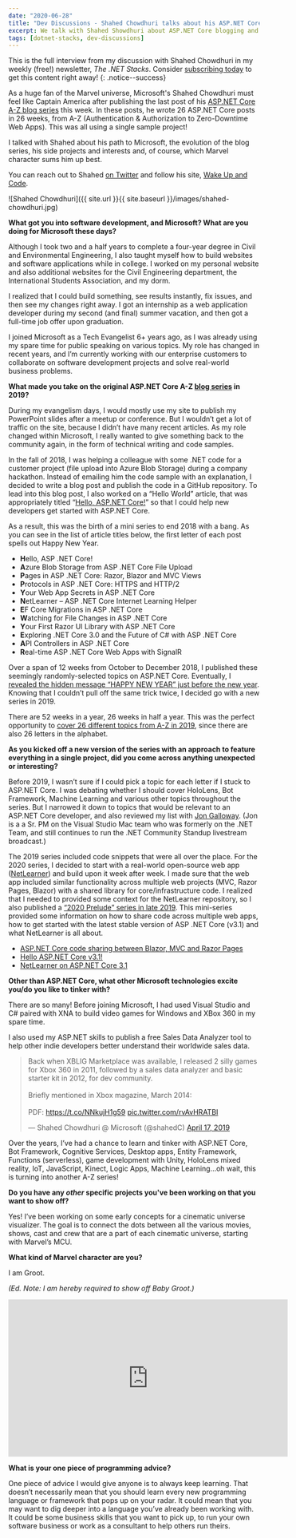 ```yaml
---
date: "2020-06-28"
title: "Dev Discussions - Shahed Chowdhuri talks about his ASP.NET Core A-Z blog series"
excerpt: We talk with Shahed Showdhuri about ASP.NET Core blogging and more!
tags: [dotnet-stacks, dev-discussions]
---
```


This is the full interview from my discussion with Shahed Chowdhuri in my weekly (free!) newsletter, *The .NET Stacks*. Consider [subscribing today](https://dotnetstacks.com/register) to get this content right away!
{: .notice--success}

As a huge fan of the Marvel universe, Microsoft's Shahed Chowdhuri must feel like Captain America after publishing the last post of his [ASP.NET Core A-Z blog series](https://wakeupandcode.com/aspnetcore/#aspnetcore2020) this week. In these posts, he wrote 26 ASP.NET Core posts in 26 weeks, from A-Z (Authentication & Authorization to Zero-Downtime Web Apps). This was all using a single sample project!

I talked with Shahed about his path to Microsoft, the evolution of the blog series, his side projects and interests and, of course, which Marvel character sums him up best.

You can reach out to Shahed [on Twitter](https://twitter.com/shahedC) and follow his site, [Wake Up and Code](https://wakeupandcode.com/).

![Shahed Chowdhuri]({{ site.url }}{{ site.baseurl }}/images/shahed-chowdhuri.jpg)

**What got you into software development, and Microsoft? What are you doing for Microsoft these days?**

Although I took two and a half years to complete a four-year degree in Civil and Environmental Engineering, I also taught myself how to build websites and software applications while in college. I worked on my personal website and also additional websites for the Civil Engineering department, the International Students Association, and my dorm.

I realized that I could build something, see results instantly, fix issues, and then see my changes right away. I got an internship as a web application developer during my second (and final) summer vacation, and then got a full-time job offer upon graduation.

I joined Microsoft as a Tech Evangelist 6+ years ago, as I was already using my spare time for public speaking on various topics. My role has changed in recent years, and I’m currently working with our enterprise customers to collaborate on software development projects and solve real-world business problems.

**What made you take on the original ASP.NET Core A-Z [blog series](https://wakeupandcode.com/aspnetcore/#aspnetcore2019) in 2019?**

During my evangelism days, I would mostly use my site to publish my PowerPoint slides after a meetup or conference. But I wouldn’t get a lot of traffic on the site, because I didn’t have many recent articles. As my role changed within Microsoft, I really wanted to give something back to the community again, in the form of technical writing and code samples.

In the fall of 2018, I was helping a colleague with some .NET code for a customer project (file upload into Azure Blob Storage) during a company hackathon. Instead of emailing him the code sample with an explanation, I decided to write a blog post and publish the code in a GitHub repository. To lead into this blog post, I also worked on a “Hello World” article, that was appropriately titled “[Hello, ASP.NET Core!](https://wakeupandcode.com/hello-asp-net-core/)” so that I could help new developers get started with ASP.NET Core.

As a result, this was the birth of a mini series to end 2018 with a bang. As you can see in the list of article titles below, the first letter of each post spells out Happy New Year.

- **H**ello, ASP .NET Core!
- **A**zure Blob Storage from ASP .NET Core File Upload
- **P**ages in ASP .NET Core: Razor, Blazor and MVC Views
- **P**rotocols in ASP .NET Core: HTTPS and HTTP/2
- **Y**our Web App Secrets in ASP .NET Core
- **N**etLearner – ASP .NET Core Internet Learning Helper
- **E**F Core Migrations in ASP .NET Core
- **W**atching for File Changes in ASP .NET Core
- **Y**our First Razor UI Library with ASP .NET Core
- **E**xploring .NET Core 3.0 and the Future of C# with ASP .NET Core
- **A**PI Controllers in ASP .NET Core
- **R**eal-time ASP .NET Core Web Apps with SignalR

Over a span of 12 weeks from October to December 2018, I published these seemingly randomly-selected topics on ASP.NET Core. Eventually, I [revealed the hidden message “HAPPY NEW YEAR” just before the new year](https://wakeupandcode.com/aspnetcore/#aspnetcore2018). Knowing that I couldn’t pull off the same trick twice, I decided go with a new series in 2019.

There are 52 weeks in a year, 26 weeks in half a year. This was the perfect opportunity to [cover 26 different topics from A-Z in 2019](https://wakeupandcode.com/aspnetcore/#aspnetcore2019), since there are also 26 letters in the alphabet.

**As you kicked off a new version of the series with an approach to feature everything in a single project, did you come across anything unexpected or interesting?**

Before 2019, I wasn’t sure if I could pick a topic for each letter if I stuck to ASP.NET Core. I was debating whether I should cover HoloLens, Bot Framework, Machine Learning and various other topics throughout the series. But I narrowed it down to topics that would be relevant to an ASP.NET Core developer, and also reviewed my list with [Jon Galloway](https://twitter.com/jongalloway?lang=en). (Jon is a a Sr. PM on the Visual Studio Mac team who was formerly on the .NET Team, and still continues to run the .NET Community Standup livestream broadcast.)

The 2019 series included code snippets that were all over the place. For the 2020 series, I decided to start with a real-world open-source web app ([NetLearner](https://github.com/shahedc/NetLearnerApp)) and build upon it week after week. I made sure that the web app included similar functionality across multiple web projects (MVC, Razor Pages, Blazor) with a shared library for core/infrastructure code. I realized that I needed to provided some context for the NetLearner repository, so I also published a [“2020 Prelude” series in late 2019](https://wakeupandcode.com/aspnetcore/#aspnetcore2020prelude). This mini-series provided some information on how to share code across multiple web apps, how to get started with the latest stable version of ASP .NET Core (v3.1) and what NetLearner is all about.

- [ASP.NET Core code sharing between Blazor, MVC and Razor Pages](https://wakeupandcode.com/asp-net-core-code-sharing-between-blazor-mvc-and-razor-pages/)
- [Hello ASP.NET Core v3.1!](https://wakeupandcode.com/hello-asp-net-core-v3-1/)
- [NetLearner on ASP.NET Core 3.1](https://wakeupandcode.com/netlearner-on-asp-net-core-3-1/)

**Other than ASP.NET Core, what other Microsoft technologies excite you/do you like to tinker with?**

There are so many! Before joining Microsoft, I had used Visual Studio and C# paired with XNA to build video games for Windows and XBox 360 in my spare time.

I also used my ASP.NET skills to publish a free Sales Data Analyzer tool to help other indie developers better understand their worldwide sales data.

<blockquote class="twitter-tweet"><p lang="en" dir="ltr">Back when XBLIG Marketplace was available, I released 2 silly games for Xbox 360 in 2011, followed by a sales data analyzer and basic starter kit in 2012, for dev community. <br><br>Briefly mentioned in Xbox magazine, March 2014: <br><br>PDF: <a href="https://t.co/NNkujH1g59">https://t.co/NNkujH1g59</a> <a href="https://t.co/rvAvHRATBI">pic.twitter.com/rvAvHRATBI</a></p>&mdash; Shahed Chowdhuri @ Microsoft (@shahedC) <a href="https://twitter.com/shahedC/status/1118407088282177536?ref_src=twsrc%5Etfw">April 17, 2019</a></blockquote> <script async src="https://platform.twitter.com/widgets.js" charset="utf-8"></script>

Over the years, I’ve had a chance to learn and tinker with ASP.NET Core, Bot Framework, Cognitive Services, Desktop apps, Entity Framework, Functions (serverless), game development with Unity, HoloLens mixed reality, IoT, JavaScript, Kinect, Logic Apps, Machine Learning…oh wait, this is turning into another A-Z series!

**Do you have any *other* specific projects you've been working on that you want to show off?**

Yes! I’ve been working on some early concepts for a cinematic universe visualizer. The goal is to connect the dots between all the various movies, shows, cast and crew that are a part of each cinematic universe, starting with Marvel’s MCU.

**What kind of Marvel character are you?**

I am Groot.

*(Ed. Note: I am hereby required to show off Baby Groot.)*

<iframe width="560" height="315" src="https://www.youtube.com/embed/Hrimfgjf4k8" frameborder="0" allow="accelerometer; autoplay; encrypted-media; gyroscope; picture-in-picture" allowfullscreen></iframe>

<br />

**What is your one piece of programming advice?**

One piece of advice I would give anyone is to always keep learning. That doesn’t necessarily mean that you should learn every new programming language or framework that pops up on your radar. It could mean that you may want to dig deeper into a language you’ve already been working with. It could be some business skills that you want to pick up, to run your own software business or work as a consultant to help others run theirs.
